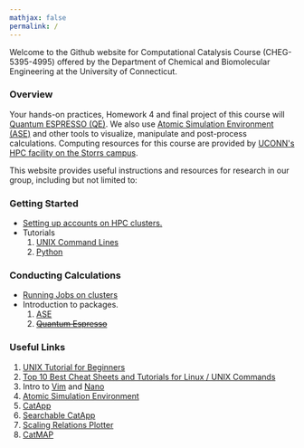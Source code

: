 ```yaml
---
mathjax: false
permalink: /
---
```


Welcome to the Github website for Computational Catalysis Course (CHEG-5395-4995) offered by the Department of Chemical and Biomolecular Engineering at the University of Connecticut.

### Overview ###
Your hands-on practices, Homework 4 and final project of this course will [Quantum ESPRESSO (QE)](http://github.com/vossjo/ase-espresso). We also use [Atomic Simulation Environment (ASE)](https://wiki.fysik.dtu.dk/ase/) and other tools to visualize, manipulate and post-process calculations. Computing resources for this course are provided by [UCONN's HPC facility on the Storrs campus](https://hpc.uconn.edu/storrs/).

This website provides useful instructions and resources for research in our group, including but not limited to:

### Getting Started ###
* [Setting up accounts on HPC clusters.](HPC/PREREQUISITE)
* Tutorials
  1. [UNIX Command Lines](Tutorials/UNIX/)
  2. [Python](Tutorials/Python/)

### Conducting Calculations ###
* [Running Jobs on clusters](HPC/Storrs/#batch)
* Introduction to packages.
  1. [ASE](ASE/)
  2. ~~[Quantum Espresso](QE/)~~


### Useful Links ###

1. [UNIX Tutorial for Beginners](http://www.ee.surrey.ac.uk/Teaching/Unix/)
2. [Top 10 Best Cheat Sheets and Tutorials for Linux / UNIX Commands](https://www.cyberciti.biz/tips/linux-unix-commands-cheat-sheets.html)
3. Intro to [Vim](https://www.cs.colostate.edu/helpdocs/vi.html) and [Nano](https://www.nano-editor.org/dist/v2.0/nano.html)
4. [Atomic Simulation Environment](https://wiki.fysik.dtu.dk/ase/)
5. [CatApp](http://slac.stanford.edu/~strabo/catapp/catapp.htm)
6. [Searchable CatApp](http://web.stanford.edu/~ctsai89/cgi-bin/apps/katapp/search)
7. [Scaling Relations Plotter](http://web.stanford.edu/~ctsai89/cgi-bin/apps/katapp/plot)
8. [CatMAP](https://github.com/SUNCAT-Center/catmap)
